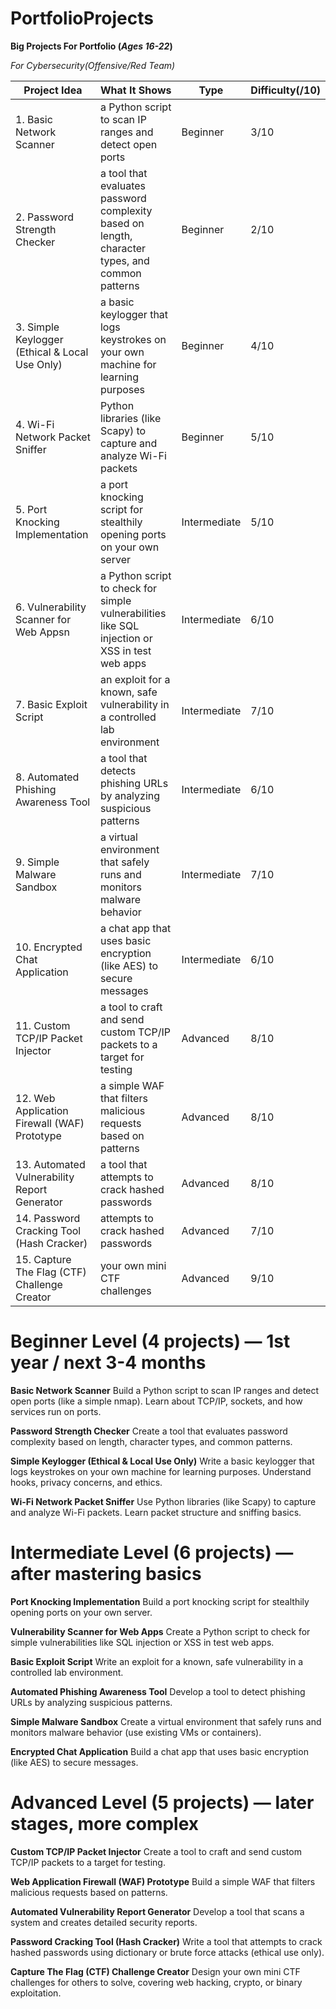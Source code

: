 # PortfolioProjects
**Big Projects For Portfolio (*Ages 16-22*)**

*For Cybersecurity(Offensive/Red Team)*


| Project Idea| What It Shows| Type | Difficulty(/10)|
|----------------------------------|---------------|-----------------------------|-----------------------------|
| 1. Basic Network Scanner  |  a Python script to scan IP ranges and detect open ports | Beginner |3/10|
| 2. Password Strength Checker  | a tool that evaluates password complexity based on length, character types, and common patterns | Beginner |2/10|
| 3. Simple Keylogger (Ethical & Local Use Only)  |  a basic keylogger that logs keystrokes on your own machine for learning purposes | Beginner |4/10|
| 4. Wi-Fi Network Packet Sniffer  |  Python libraries (like Scapy) to capture and analyze Wi-Fi packets | Beginner |5/10|
| 5. Port Knocking Implementation  |  a port knocking script for stealthily opening ports on your own server | Intermediate  |5/10|
| 6. Vulnerability Scanner for Web Appsn  |  a Python script to check for simple vulnerabilities like SQL injection or XSS in test web apps | Intermediate  |6/10|
| 7. Basic Exploit Script  |  an exploit for a known, safe vulnerability in a controlled lab environment | Intermediate  |7/10|
| 8. Automated Phishing Awareness Tool  |  a tool that detects phishing URLs by analyzing suspicious patterns | Intermediate  |6/10|
| 9. Simple Malware Sandbox   |  a virtual environment that safely runs and monitors malware behavior  | Intermediate  |7/10|
| 10. Encrypted Chat Application  |  a chat app that uses basic encryption (like AES) to secure messages | Intermediate  |6/10|
| 11. Custom TCP/IP Packet Injector  |  a tool to craft and send custom TCP/IP packets to a target for testing | Advanced   |8/10|
| 12. Web Application Firewall (WAF) Prototype  |  a simple WAF that filters malicious requests based on patterns | Advanced   |8/10|
| 13. Automated Vulnerability Report Generator  |  a tool that attempts to crack hashed passwords  | Advanced   |8/10|
| 14. Password Cracking Tool (Hash Cracker)  |  attempts to crack hashed passwords | Advanced   |7/10|
| 15. Capture The Flag (CTF) Challenge Creator   | your own mini CTF challenges  | Advanced   |9/10|

# 
# Beginner Level (4 projects) — 1st year / next 3-4 months
**Basic Network Scanner**
Build a Python script to scan IP ranges and detect open ports (like a simple nmap).
Learn about TCP/IP, sockets, and how services run on ports.

**Password Strength Checker**
Create a tool that evaluates password complexity based on length, character types, and common patterns.

**Simple Keylogger (Ethical & Local Use Only)**
Write a basic keylogger that logs keystrokes on your own machine for learning purposes.
Understand hooks, privacy concerns, and ethics.

**Wi-Fi Network Packet Sniffer**
Use Python libraries (like Scapy) to capture and analyze Wi-Fi packets.
Learn packet structure and sniffing basics.

# 
# Intermediate Level (6 projects) — after mastering basics
**Port Knocking Implementation**
Build a port knocking script for stealthily opening ports on your own server.

**Vulnerability Scanner for Web Apps**
Create a Python script to check for simple vulnerabilities like SQL injection or XSS in test web apps.

**Basic Exploit Script**
Write an exploit for a known, safe vulnerability in a controlled lab environment.

**Automated Phishing Awareness Tool**
Develop a tool to detect phishing URLs by analyzing suspicious patterns.

**Simple Malware Sandbox**
Create a virtual environment that safely runs and monitors malware behavior (use existing VMs or containers).

**Encrypted Chat Application**
Build a chat app that uses basic encryption (like AES) to secure messages.

# 
# Advanced Level (5 projects) — later stages, more complex
**Custom TCP/IP Packet Injector**
Create a tool to craft and send custom TCP/IP packets to a target for testing.

**Web Application Firewall (WAF) Prototype**
Build a simple WAF that filters malicious requests based on patterns.

**Automated Vulnerability Report Generator**
Develop a tool that scans a system and creates detailed security reports.

**Password Cracking Tool (Hash Cracker)**
Write a tool that attempts to crack hashed passwords using dictionary or brute force attacks (ethical use only).

**Capture The Flag (CTF) Challenge Creator**
Design your own mini CTF challenges for others to solve, covering web hacking, crypto, or binary exploitation.

